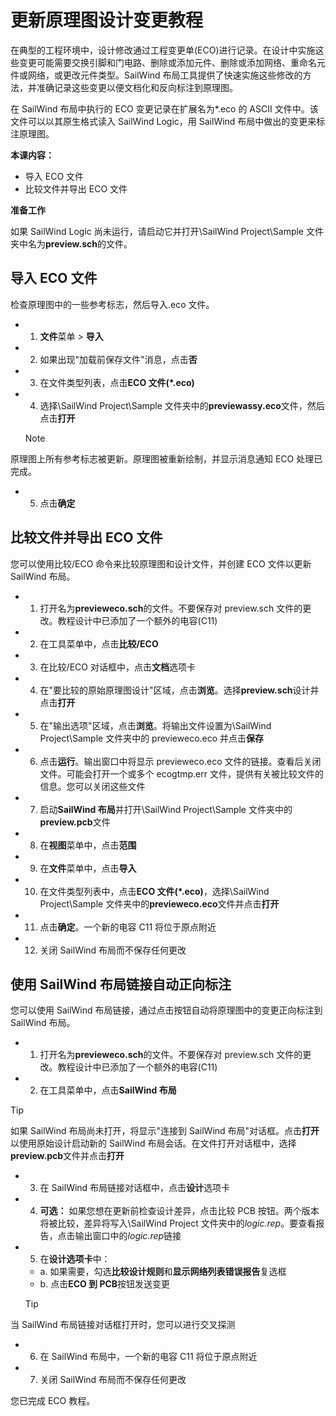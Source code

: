 # 更新原理图设计变更教程
在典型的工程环境中，设计修改通过工程变更单(ECO)进行记录。在设计中实施这些变更可能需要交换引脚和门电路、删除或添加元件、删除或添加网络、重命名元件或网络，或更改元件类型。SailWind 布局工具提供了快速实施这些修改的方法，并准确记录这些变更以便文档化和反向标注到原理图。

在 SailWind 布局中执行的 ECO 变更记录在扩展名为*.eco 的 ASCII 文件中。该文件可以以其原生格式读入 SailWind Logic，用 SailWind 布局中做出的变更来标注原理图。

****本课内容：****

- 导入 ECO 文件
- 比较文件并导出 ECO 文件

****准备工作****

如果 SailWind Logic 尚未运行，请启动它并打开\SailWind Project\Sample 文件夹中名为**preview.sch**的文件。

## 导入 ECO 文件
检查原理图中的一些参考标志，然后导入.eco 文件。

- 1. **文件**菜单 > **导入**
- 2. 如果出现"加载前保存文件"消息，点击**否**
- 3. 在文件类型列表，点击**ECO 文件(*.eco)**
- 4. 选择\SailWind Project\Sample 文件夹中的**previewassy.eco**文件，然后点击**打开**

    > [!NOTE]
 原理图上所有参考标志被更新。原理图被重新绘制，并显示消息通知 ECO 处理已完成。

- 5. 点击**确定**
## 比较文件并导出 ECO 文件
您可以使用比较/ECO 命令来比较原理图和设计文件，并创建 ECO 文件以更新 SailWind 布局。

- 1. 打开名为**previeweco.sch**的文件。不要保存对 preview.sch 文件的更改。教程设计中已添加了一个额外的电容(C11)
- 2. 在工具菜单中，点击**比较/ECO**
- 3. 在比较/ECO 对话框中，点击**文档**选项卡
- 4. 在"要比较的原始原理图设计"区域，点击**浏览**。选择**preview.sch**设计并点击**打开**
- 5. 在"输出选项"区域，点击**浏览**。将输出文件设置为\SailWind Project\Sample 文件夹中的 previeweco.eco 并点击**保存**
- 6. 点击**运行**。输出窗口中将显示 previeweco.eco 文件的链接。查看后关闭文件。可能会打开一个或多个 ecogtmp.err 文件，提供有关被比较文件的信息。您可以关闭这些文件
- 7. 启动**SailWind 布局**并打开\SailWind Project\Sample 文件夹中的**preview.pcb**文件
- 8. 在**视图**菜单中，点击**范围**
- 9. 在**文件**菜单中，点击**导入**
- 10. 在文件类型列表中，点击**ECO 文件(*.eco)**，选择\SailWind Project\Sample 文件夹中的**previeweco.eco**文件并点击**打开**
- 11. 点击**确定**。一个新的电容 C11 将位于原点附近
- 12. 关闭 SailWind 布局而不保存任何更改

## 使用 SailWind 布局链接自动正向标注
您可以使用 SailWind 布局链接，通过点击按钮自动将原理图中的变更正向标注到 SailWind 布局。

- 1. 打开名为**previeweco.sch**的文件。不要保存对 preview.sch 文件的更改。教程设计中已添加了一个额外的电容(C11)
- 2. 在工具菜单中，点击**SailWind 布局**

> [!TIP]
 如果 SailWind 布局尚未打开，将显示"连接到 SailWind 布局"对话框。点击**打开**以使用原始设计启动新的 SailWind 布局会话。在文件打开对话框中，选择**preview.pcb**文件并点击**打开**

- 3. 在 SailWind 布局链接对话框中，点击**设计**选项卡
- 4. **可选：** 如果您想在更新前检查设计差异，点击比较 PCB 按钮。两个版本将被比较，差异将写入\SailWind Project 文件夹中的*logic.rep*。要查看报告，点击输出窗口中的*logic.rep*链接
- 5. 在**设计选项卡**中：
  - a. 如果需要，勾选**比较设计规则**和**显示网络列表错误报告**复选框
  - b. 点击**ECO 到 PCB**按钮发送变更
  > [!TIP]
 当 SailWind 布局链接对话框打开时，您可以进行交叉探测
- 6. 在 SailWind 布局中，一个新的电容 C11 将位于原点附近
- 7. 关闭 SailWind 布局而不保存任何更改

您已完成 ECO 教程。